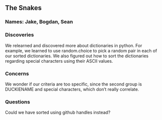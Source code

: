 ## The Snakes

### Names: Jake, Bogdan, Sean

### Discoveries
We relearned and discovered more about dictionaries in python. For example, we learned to use random.choice to pick a random pair in each of our sorted dictionaries. We also figured out how to sort the dictionaries regarding special characters using their ASCII values. 

### Concerns
We wonder if our criteria are too specific, since the second group is DUCKIENAME and special characters, which don’t really correlate. 

### Questions
Could we have sorted using github handles instead?